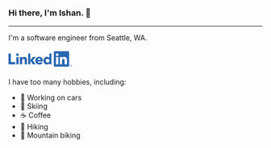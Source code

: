 ### Hi there, I'm Ishan. 👋
----
I'm a software engineer from Seattle, WA. 

[<img src="linkedin.png" alt="LinkedIn" height=40 />](https://www.linkedin.com/in/ishanjaidka/)

I have too many hobbies, including:
- 🔧 Working on cars
- 🎿 Skiing 
- ☕ Coffee 
- 🌄 Hiking 
- 🚵 Mountain biking 





<!--
**Ishan-Jaidka/Ishan-Jaidka** is a ✨ _special_ ✨ repository because its `README.md` (this file) appears on your GitHub profile.

Here are some ideas to get you started:

- 🔭 I’m currently working on ...
- 🌱 I’m currently learning ...
- 👯 I’m looking to collaborate on ...
- 🤔 I’m looking for help with ...
- 💬 Ask me about ...
- 📫 How to reach me: ...
- 😄 Pronouns: ...
- ⚡ Fun fact: ...
-->
